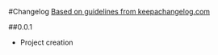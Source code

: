#Changelog
[Based on guidelines from keepachangelog.com](https://keepachangelog.com/en/1.0.0/)

##0.0.1
- Project creation